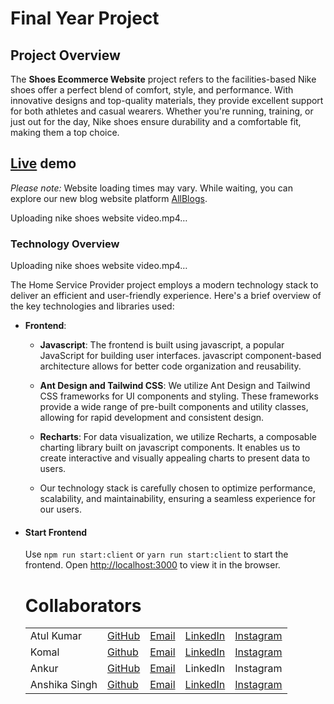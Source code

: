 # Final Year Project

## Project Overview
The **Shoes Ecommerce Website** project refers to the facilities-based Nike shoes offer a perfect blend of comfort, style, and performance. With innovative designs and top-quality materials, they provide excellent support for both athletes and casual wearers. Whether you're running, training, or just out for the day, Nike shoes ensure durability and a comfortable fit, making them a top choice.
## [Live](https://atulkumarchhonker.github.io/shoesEcommercewebsite/) demo
*Please note:* Website loading times may vary. While waiting, you can explore our new blog website platform [AllBlogs](https://www.youtube.com/@Codingwithatul24).




Uploading nike shoes website video.mp4…


### Technology Overview

Uploading nike shoes website video.mp4…



The Home Service Provider project employs a modern technology stack to deliver an efficient and user-friendly experience. Here's a brief overview of the key technologies and libraries used:

- **Frontend**:
  - **Javascript**: The frontend is built using javascript, a popular JavaScript for building user interfaces. javascript component-based architecture allows for better code organization and reusability.
  - **Ant Design and Tailwind CSS**: We utilize Ant Design and Tailwind CSS frameworks for UI components and styling. These frameworks provide a wide range of pre-built components and utility classes, allowing for rapid development and consistent design.
  - **Recharts**: For data visualization, we utilize Recharts, a composable charting library built on javascript components. It enables us to create interactive and visually appealing charts to present data to users.
 
  - Our technology stack is carefully chosen to optimize performance, scalability, and maintainability, ensuring a seamless experience for our users.
- #### Start Frontend
    Use `npm run start:client` or `yarn run start:client` to start the frontend.
    Open [http://localhost:3000](http://localhost:3000) to view it in the browser.

  # Collaborators
  | |  |  |  |  |
  | ------------- | ------------- | ------------- | ------------- | ------------- |
  | Atul Kumar | [GitHub](https://github.com/atulkumarchhonker) | [Email](mailto:atulchhonker29@gmail.com) | [LinkedIn](https://www.linkedin.com/in/atul-kumar-webdeveloper/) | [Instagram](https://www.instagram.com/codingwithatul24/) |
  | Komal | [Github]() | [Email]() | [LinkedIn]() | [Instagram]() |
  | Ankur | [GitHub]() | [Email]() | LinkedIn | Instagram |
  | Anshika Singh | [Github]() | [Email]() | [LinkedIn]() | [Instagram]() |
  
